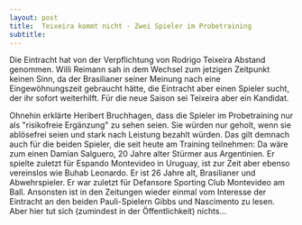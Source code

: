 ```yaml
---
layout: post
title:  Teixeira kommt nicht - Zwei Spieler im Probetraining
subtitle:  
---
```


Die Eintracht hat von der Verpflichtung von Rodrigo Teixeira Abstand genommen. Willi Reimann sah in dem Wechsel zum jetzigen Zeitpunkt keinen Sinn, da der Brasilianer seiner Meinung nach eine Eingewöhnungszeit gebraucht hätte, die Eintracht aber einen Spieler sucht, der ihr sofort weiterhilft. Für die neue Saison sei Teixeira aber ein Kandidat.

Ohnehin erklärte Heribert Bruchhagen, dass die Spieler im Probetraining nur als "risikofreie Ergänzung" zu sehen seien. Sie würden nur geholt, wenn sie ablösefrei seien und stark nach Leistung bezahlt würden. Das gilt demnach auch für die beiden Spieler, die seit heute am Training teilnehmen: Da wäre zum einen Damian Salguero, 20 Jahre alter Stürmer aus Argentinien. Er spielte zuletzt für Espando Montevideo in Uruguay, ist zur Zeit aber ebenso vereinslos wie Buhab Leonardo. Er ist 26 Jahre alt, Brasilianer und Abwehrspieler. Er war zuletzt für Defansore Sporting Club Montevideo am Ball. Ansonsten ist in den Zeitungen wieder einmal vom Interesse der Eintracht an den beiden Pauli-Spielern Gibbs und Nascimento zu lesen. Aber hier tut sich (zumindest in der Öffentlichkeit) nichts...
